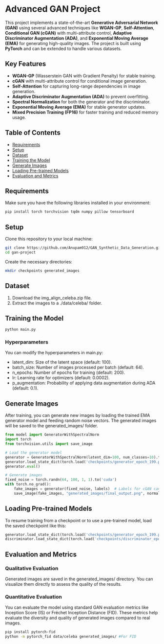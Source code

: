 # **Advanced GAN Project**

This project implements a state-of-the-art **Generative Adversarial Network (GAN)** using several advanced techniques like **WGAN-GP**, **Self-Attention**, **Conditional GAN (cGAN)** with multi-attribute control, **Adaptive Discriminator Augmentation (ADA)**, and **Exponential Moving Average (EMA)** for generating high-quality images. The project is built using **PyTorch** and can be extended to handle various datasets.

## **Key Features**

- **WGAN-GP** (Wasserstein GAN with Gradient Penalty) for stable training.
- **cGAN** with multi-attribute control for conditional image generation.
- **Self-Attention** for capturing long-range dependencies in image generation.
- **Adaptive Discriminator Augmentation (ADA)** to prevent overfitting.
- **Spectral Normalization** for both the generator and the discriminator.
- **Exponential Moving Average (EMA)** for stable generator updates.
- **Mixed Precision Training (FP16)** for faster training and reduced memory usage.

## **Table of Contents**

- [Requirements](#requirements)
- [Setup](#setup)
- [Dataset](#dataset)
- [Training the Model](#training-the-model)
- [Generate Images](#generate-images)
- [Loading Pre-trained Models](#loading-pre-trained-models)
- [Evaluation and Metrics](#evaluation-and-metrics)

## **Requirements**

Make sure you have the following libraries installed in your environment:

```bash
pip install torch torchvision tqdm numpy pillow tensorboard
```

## **Setup**

Clone this repository to your local machine:

```bash
git clone https://github.com/Anupam912/GAN_Synthetic_Data_Generation.git
cd gan-project
```

Create the necessary directories:

```bash
mkdir checkpoints generated_images
```

## **Dataset**

1. Download the img_align_celeba.zip file.
2. Extract the images to a ./data/celeba/ folder.

## **Training the Model**

```bash
python main.py
```

### **Hyperparameters**

You can modify the hyperparameters in main.py:

- latent_dim: Size of the latent space (default: 100).
- batch_size: Number of images processed per batch (default: 64).
- n_epochs: Number of epochs for training (default: 200).
- lr: Learning rate for optimizers (default: 0.0002).
- p_augmentation: Probability of applying data augmentation during ADA (default: 0.1).

## **Generate Images**

After training, you can generate new images by loading the trained EMA generator model and feeding random noise vectors. The generated images will be saved to the generated_images/ folder.

```python
from model import GeneratorWithSpectralNorm
import torch
from torchvision.utils import save_image

# Load the generator model
generator = GeneratorWithSpectralNorm(latent_dim=100, num_classes=10).to('cuda')
generator.load_state_dict(torch.load('checkpoints/generator_epoch_199.pth'))
generator.eval()

# Generate images
fixed_noise = torch.randn(64, 100, 1, 1).to('cuda')
with torch.no_grad():
    fake_images = generator(fixed_noise, labels)  # Labels for cGAN can be passed here
    save_image(fake_images, "generated_images/final_output.png", normalize=True)
```

## **Loading Pre-trained Models**

To resume training from a checkpoint or to use a pre-trained model, load the saved checkpoint like this:

```python
generator.load_state_dict(torch.load('checkpoints/generator_epoch_199.pth'))
discriminator.load_state_dict(torch.load('checkpoints/discriminator_epoch_199.pth'))
```

## **Evaluation and Metrics**

### Qualitative Evaluation

Generated images are saved in the generated_images/ directory. You can visualize them directly to assess the quality of the results.

### Quantitative Evaluation

You can evaluate the model using standard GAN evaluation metrics like Inception Score (IS) or Fréchet Inception Distance (FID). These metrics help evaluate the diversity and quality of generated images compared to real images.

```bash
pip install pytorch-fid
python -m pytorch_fid data/celeba generated_images/ #For FID
```

